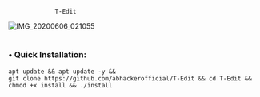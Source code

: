 
                 T-Edit

![IMG_20200606_021055](https://user-images.githubusercontent.com/63346676/83921007-15754d80-a79b-11ea-90ea-bf6933101c1c.jpg)
#
### • Quick Installation:

```
apt update && apt update -y && 
git clone https://github.com/abhackerofficial/T-Edit && cd T-Edit && 
chmod +x install && ./install

